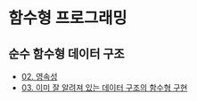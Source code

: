 # 함수형 프로그래밍

## 순수 함수형 데이터 구조
* [02\. 영속성](./purely-functional-data-structures/02.영속성.md)
* [03\. 이미 잘 알려져 있는 데이터 구조의 함수형 구현](./purely-functional-data-structures/03.이미_잘_알려져_있는_데이터_구조의_함수형_구현.md)